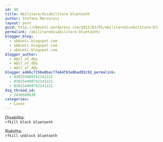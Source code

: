 ```yaml
---
id: 40
title: Abilitare/disabilitare bluetooth
author: Stefano Marzorati
layout: post
guid: http://ubbunti.wordpress.com/2011/03/05/abilitaredisabilitare-bluetooth
permalink: /abilitaredisabilitare-bluetooth/
blogger_blog:
  - ubbunti.blogspot.com
  - ubbunti.blogspot.com
  - ubbunti.blogspot.com
blogger_author:
  - m@il_of_d@y
  - m@il_of_d@y
  - m@il_of_d@y
blogger_e466c7156e8bac77e64f63e8bad92c92_permalink:
  - 830154409742141221
  - 830154409742141221
  - 830154409742141221
dsq_thread_id:
  - 2430569630
categories:
  - Linux
---
```

Disabilita:  
`rfkill block bluetooth`

Riabilita:  
`rfkill unblock bluetooth`